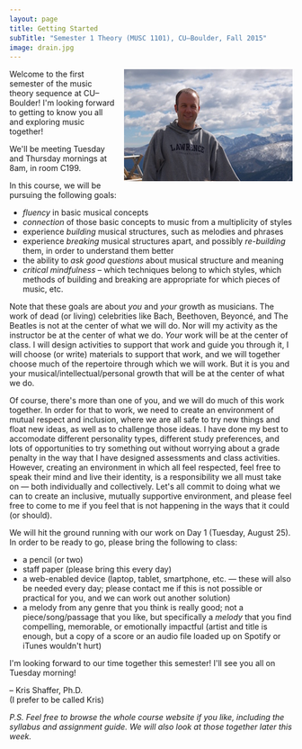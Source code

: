 ```yaml
---
layout: page
title: Getting Started
subTitle: "Semester 1 Theory (MUSC 1101), CU–Boulder, Fall 2015"
image: drain.jpg
---
```


<a href="/img/twitterBio.jpg"><img src="/img/twitterBio-small.jpg" style="float: right; padding-left: 12px" alt="bio picture of Kris Shaffer, Ph.D."/></a>Welcome to the first semester of the music theory sequence at CU–Boulder! I'm looking forward to getting to know you all and exploring music together!

We'll be meeting Tuesday and Thursday mornings at 8am, in room C199.

In this course, we will be pursuing the following goals:

- *fluency* in basic musical concepts  
- *connection* of those basic concepts to music from a multiplicity of styles  
- experience *building* musical structures, such as melodies and phrases  
- experience *breaking* musical structures apart, and possibly *re-building* them, in order to understand them better  
- the ability to *ask good questions* about musical structure and meaning  
- *critical mindfulness* – which techniques belong to which styles, which methods of building and breaking are appropriate for which pieces of music, etc.

Note that these goals are about *you* and *your* growth as musicians. The work of dead (or living) celebrities like Bach, Beethoven, Beyoncé, and The Beatles is not at the center of what we will do. Nor will my activity as the instructor be at the center of what we do. *Your* work will be at the center of class. I will design activities to support that work and guide you through it, I will choose (or write) materials to support that work, and we will together choose much of the repertoire through which we will work. But it is you and your musical/intellectual/personal growth that will be at the center of what we do.

Of course, there's more than one of you, and we will do much of this work together. In order for that to work, we need to create an environment of mutual respect and inclusion, where we are all safe to try new things and float new ideas, as well as to challenge those ideas. I have done my best to accomodate different personality types, different study preferences, and lots of opportunities to try something out without worrying about a grade penalty in the way that I have designed assessments and class activities. However, creating an environment in which all feel respected, feel free to speak their mind and live their identity, is a responsibility we all must take on — both individually and collectively. Let's all commit to doing what we can to create an inclusive, mutually supportive environment, and please feel free to come to me if you feel that is not happening in the ways that it could (or should).

We will hit the ground running with our work on Day 1 (Tuesday, August 25). In order to be ready to go, please bring the following to class:

- a pencil (or two)  
- staff paper (please bring this every day)  
- a web-enabled device (laptop, tablet, smartphone, etc. — these will also be needed every day; please contact me if this is not possible or practical for you, and we can work out another solution)  
- a melody from any genre that you think is really good; not a piece/song/passage that you like, but specifically a *melody* that you find compelling, memorable, or emotionally impactful (artist and title is enough, but a copy of a score or an audio file loaded up on Spotify or iTunes wouldn't hurt)

I'm looking forward to our time together this semester! I'll see you all on Tuesday morning!

– Kris Shaffer, Ph.D.  
(I prefer to be called Kris)

*P.S. Feel free to browse the whole course website if you like, including the syllabus and assignment guide. We will also look at those together later this week.*